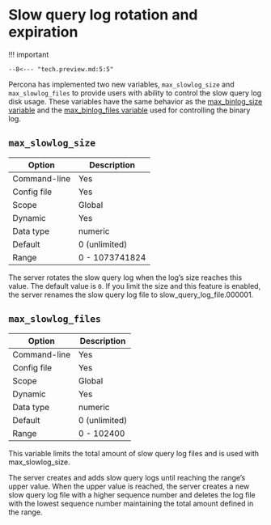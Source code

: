 # Slow query log rotation and expiration

!!! important

    --8<--- "tech.preview.md:5:5"

Percona has implemented two new variables, `max_slowlog_size` and `max_slowlog_files` to provide users with ability to control the slow query log disk usage. These variables have the same behavior as the [max_binlog_size variable](https://dev.mysql.com/doc/refman/8.0/en/replication-options-binary-log.html#sysvar_max_binlog_size) and the [max_binlog_files variable](https://dev.mysql.com/doc/refman/8.0/en/replication-options-binary-log.html#sysvar_max_binlog_size) used for controlling the binary log.


## `max_slowlog_size`

|    Option    |  Description   |
|--------------|----------------|
| Command-line |      Yes       |
| Config file  |      Yes       |
|    Scope     |     Global     |
|   Dynamic    |      Yes       |
|  Data type   |    numeric     |
|   Default    | 0 (unlimited)  |
|    Range     | 0 - 1073741824 |

The server rotates the slow query log when the log’s size reaches this value. The default value is `0`. If you limit the size and this feature is enabled, the server renames the slow query log file to slow_query_log_file.000001.

## `max_slowlog_files`

|    Option    |  Description  |
|--------------|---------------|
| Command-line |      Yes      |
| Config file  |      Yes      |
|    Scope     |    Global     |
|   Dynamic    |      Yes      |
|  Data type   |    numeric    |
|   Default    | 0 (unlimited) |
|    Range     |  0 - 102400   |

This variable limits the total amount of slow query log files and is used with max_slowlog_size.

The server creates and adds slow query logs until reaching the range’s upper value. When the upper value is reached, the server creates a new slow query log file with a higher sequence number and deletes the log file with the lowest sequence number maintaining the total amount defined in the range.
